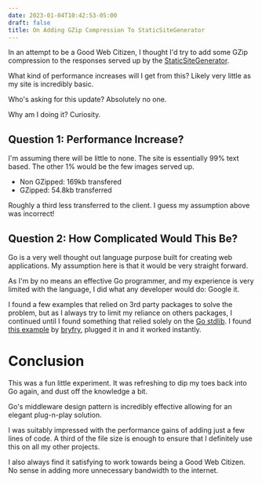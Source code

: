 ```yaml
---
date: 2023-01-04T10:42:53-05:00
draft: false
title: On Adding GZip Compression To StaticSiteGenerator
---
```


In an attempt to be a Good Web Citizen, I thought I'd try to add some GZip compression to the responses served up by the [StaticSiteGenerator](https://github.com/mrnickel/StaticSiteGenerator).

What kind of performance increases will I get from this? Likely very little as my site is incredibly basic.

Who's asking for this update? Absolutely no one.

Why am I doing it? Curiosity.

## Question 1: Performance Increase?

I'm assuming there will be little to none. The site is essentially 99% text based. The other 1% would be the few images served up.

- Non GZipped: 169kb transfered
- GZipped: 54.8kb transferred

Roughly a third less transferred to the client. I guess my assumption above was incorrect!

## Question 2: How Complicated Would This Be?

Go is a very well thought out language purpose built for creating web applications. My assumption here is that it would be very straight forward.

As I'm by no means an effective Go programmer, and my experience is very limited with the language, I did what any developer would do: Google it.

I found a few examples that relied on 3rd party packages to solve the problem, but as I always try to limit my reliance on others packages, I continued until I found something that relied solely on the [Go stdlib](https://pkg.go.dev/std). I found [this example](https://gist.github.com/bryfry/09a650eb8aac0fb76c24) by [bryfry](https://github.com/bryfry), plugged it in and it worked instantly.

# Conclusion

This was a fun little experiment. It was refreshing to dip my toes back into Go again, and dust off the knowledge a bit.

Go's middleware design pattern is incredibly effective allowing for an elegant plug-n-play solution.

I was suitably impressed with the performance gains of adding just a few lines of code. A third of the file size is enough to ensure that I definitely use this on all my other projects.

I also always find it satisfying to work towards being a Good Web Citizen. No sense in adding more unnecessary bandwidth to the internet.